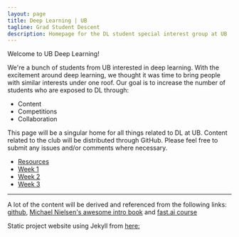 ```yaml
---
layout: page
title: Deep Learning | UB
tagline: Grad Student Descent
description: Homepage for the DL student special interest group at UB
---
```


Welcome to UB Deep Learning! 

We're a bunch of students from UB interested in deep learning. With the excitement around deep learning, we thought it was time to bring people with similar interests under one roof. Our goal is to increase the number of students who are exposed to DL through:
- Content
- Competitions
- Collaboration

This page will be a singular home for all things related to DL at UB. Content related to the club will be distributed through GitHub. Please feel free to submit any issues and/or comments where necessary. 

- [Resources](pages/resources.html)
- [Week 1](pages/w1.html)
- [Week 2](pages/w2.html)
- [Week 3](pages/w3.html)

---
A lot of the content will be derived and referenced from the following links:
[github](https://github.com/jsaurabh/dl-ub/tree/master),
[Michael Nielsen's awesome intro book](http://neuralnetworksanddeeplearning.com/)
and [fast.ai course](https://course.fast.ai)

Static project website using Jekyll from [here:](https://github.com/kbroman/simple_site)
